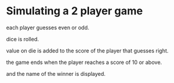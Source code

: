 # Simulating a 2 player game 

each player guesses even or odd.

dice is rolled.

value on die is added to the score of the player that guesses right.

the game ends when the player reaches a score of 10 or above.

and the name of the winner is displayed.
